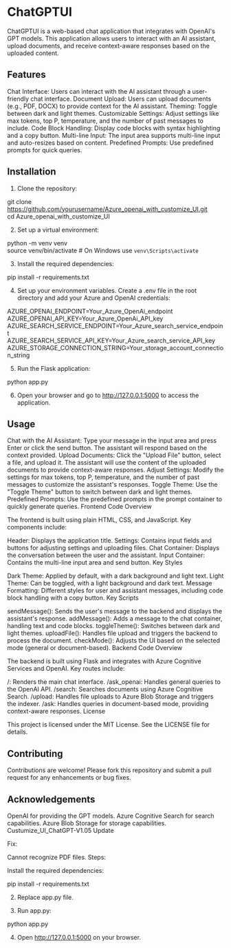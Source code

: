 # ChatGPTUI
 
ChatGPTUI is a web-based chat application that integrates with OpenAI's GPT models. This application allows users to interact with an AI assistant, upload documents, and receive context-aware responses based on the uploaded content.

## Features
 

Chat Interface: Users can interact with the AI assistant through a user-friendly chat interface.
Document Upload: Users can upload documents (e.g., PDF, DOCX) to provide context for the AI assistant.
Theming: Toggle between dark and light themes.
Customizable Settings: Adjust settings like max tokens, top P, temperature, and the number of past messages to include.
Code Block Handling: Display code blocks with syntax highlighting and a copy button.
Multi-line Input: The input area supports multi-line input and auto-resizes based on content.
Predefined Prompts: Use predefined prompts for quick queries.
## Installation
 

1. Clone the repository:

git clone https://github.com/yourusername/Azure_openai_with_customize_UI.git  
cd Azure_openai_with_customize_UI  
 
2. Set up a virtual environment:


python -m venv venv  
source venv/bin/activate   # On Windows use `venv\Scripts\activate`  
 
3. Install the required dependencies:


pip install -r requirements.txt  
 
4. Set up your environment variables. Create a .env file in the root directory and add your Azure and OpenAI credentials:


AZURE_OPENAI_ENDPOINT=Your_Azure_OpenAi_endpoint  
AZURE_OPENAI_API_KEY=Your_Azure_OpenAi_API_key  
AZURE_SEARCH_SERVICE_ENDPOINT=Your_Azure_search_service_endpoint  
AZURE_SEARCH_SERVICE_API_KEY=Your_Azure_search_service_API_key  
AZURE_STORAGE_CONNECTION_STRING=Your_storage_account_connection_string  
 
5. Run the Flask application:


python app.py  
 
6. Open your browser and go to http://127.0.0.1:5000 to access the application.

## Usage
 

Chat with the AI Assistant: Type your message in the input area and press Enter or click the send button. The assistant will respond based on the context provided.
Upload Documents: Click the "Upload File" button, select a file, and upload it. The assistant will use the content of the uploaded documents to provide context-aware responses.
Adjust Settings: Modify the settings for max tokens, top P, temperature, and the number of past messages to customize the assistant's responses.
Toggle Theme: Use the "Toggle Theme" button to switch between dark and light themes.
Predefined Prompts: Use the predefined prompts in the prompt container to quickly generate queries.
Frontend Code Overview
 
The frontend is built using plain HTML, CSS, and JavaScript. Key components include:

Header: Displays the application title.
Settings: Contains input fields and buttons for adjusting settings and uploading files.
Chat Container: Displays the conversation between the user and the assistant.
Input Container: Contains the multi-line input area and send button.
Key Styles
 

Dark Theme: Applied by default, with a dark background and light text.
Light Theme: Can be toggled, with a light background and dark text.
Message Formatting: Different styles for user and assistant messages, including code block handling with a copy button.
Key Scripts
 

sendMessage(): Sends the user's message to the backend and displays the assistant's response.
addMessage(): Adds a message to the chat container, handling text and code blocks.
toggleTheme(): Switches between dark and light themes.
uploadFile(): Handles file upload and triggers the backend to process the document.
checkMode(): Adjusts the UI based on the selected mode (general or document-based).
Backend Code Overview
 
The backend is built using Flask and integrates with Azure Cognitive Services and OpenAI. Key routes include:

/: Renders the main chat interface.
/ask_openai: Handles general queries to the OpenAI API.
/search: Searches documents using Azure Cognitive Search.
/upload: Handles file uploads to Azure Blob Storage and triggers the indexer.
/ask: Handles queries in document-based mode, providing context-aware responses.
License
 
This project is licensed under the MIT License. See the LICENSE file for details.

## Contributing
 
Contributions are welcome! Please fork this repository and submit a pull request for any enhancements or bug fixes.

## Acknowledgements
 

OpenAI for providing the GPT models.
Azure Cognitive Search for search capabilities.
Azure Blob Storage for storage capabilities.
Custumize_UI_ChatGPT-V1.05 Update
 

Fix:
 

Cannot recognize PDF files.
Steps:
 

Install the required dependencies:

pip install -r requirements.txt  
 
2. Replace app.py file.

3. Run app.py:


python app.py  
 
4. Open http://127.0.0.1:5000 on your browser.
